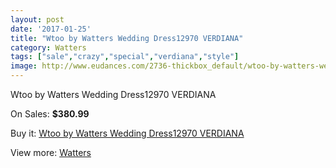 ```yaml
---
layout: post
date: '2017-01-25'
title: "Wtoo by Watters Wedding Dress12970 VERDIANA"
category: Watters
tags: ["sale","crazy","special","verdiana","style"]
image: http://www.eudances.com/2736-thickbox_default/wtoo-by-watters-wedding-dress12970-verdiana.jpg
---
```

Wtoo by Watters Wedding Dress12970 VERDIANA

On Sales: **$380.99**
<a href="https://www.eudances.com/en/watters/926-wtoo-by-watters-wedding-dress12970-verdiana.html"><amp-img layout="responsive" width="600" height="600" src="//www.eudances.com/2736-thickbox_default/wtoo-by-watters-wedding-dress12970-verdiana.jpg" alt="Wtoo by Watters Wedding Dress12970 VERDIANA 0" /></a>
<a href="https://www.eudances.com/en/watters/926-wtoo-by-watters-wedding-dress12970-verdiana.html"><amp-img layout="responsive" width="600" height="600" src="//www.eudances.com/2737-thickbox_default/wtoo-by-watters-wedding-dress12970-verdiana.jpg" alt="Wtoo by Watters Wedding Dress12970 VERDIANA 1" /></a>

Buy it: [Wtoo by Watters Wedding Dress12970 VERDIANA](https://www.eudances.com/en/watters/926-wtoo-by-watters-wedding-dress12970-verdiana.html "Wtoo by Watters Wedding Dress12970 VERDIANA")

View more: [Watters](https://www.eudances.com/en/12-watters "Watters")